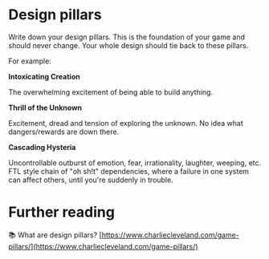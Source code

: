 # Design pillars

Write down your design pillars. This is the foundation of your game and should never change. Your whole design should tie back to these pillars.

For example:

**Intoxicating Creation**

The overwhelming excitement of being able to build anything.

**Thrill of the Unknown**

Excitement, dread and tension of exploring the unknown. No idea what dangers/rewards are down there.

**Cascading Hysteria**

Uncontrollable outburst of emotion, fear, irrationality, laughter, weeping, etc. FTL style chain of "oh sh!t" dependencies, where a failure in one system can affect others, until you're suddenly in trouble.

# Further reading


📚 What are design pillars?
[https://www.charliecleveland.com/game-pillars/](https://www.charliecleveland.com/game-pillars/)

